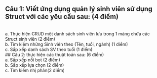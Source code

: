 ## Câu 1: Viết ứng dụng quản lý sinh viên sử dụng Struct với các yêu cầu sau: (4 điểm)
<br/>
a. Thực hiện CRUD một danh sách sinh viên lưu trong 1 mảng chứa các Struct sinh viên (2 điểm)
<br/>
b. Tìm kiếm những Sinh viên theo (Tên, tuổi, ngành) (1 điểm)
<br/>
c. Sắp xếp danh sách SV theo tuổi (1 điểm)
<br/>
## Câu 2: thực hiện các thuật toán sau: (6 điểm)
<br/>
a. Sắp xếp nổi bọt (2 điểm)
<br/>
b. Sắp xếp lựa chọn (2 điểm)
<br/>
c. Tìm kiếm nhị phân(2 điểm)
